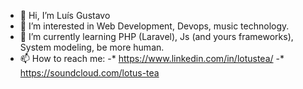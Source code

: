 - 👋 Hi, I’m Luís Gustavo
- 👀 I’m interested in Web Development, Devops, music technology.
- 🌱 I’m currently learning PHP (Laravel), Js (and yours frameworks), System modeling, be more human.
- 📫 How to reach me:
 -*   https://www.linkedin.com/in/lotustea/ 
 -*   https://soundcloud.com/lotus-tea

